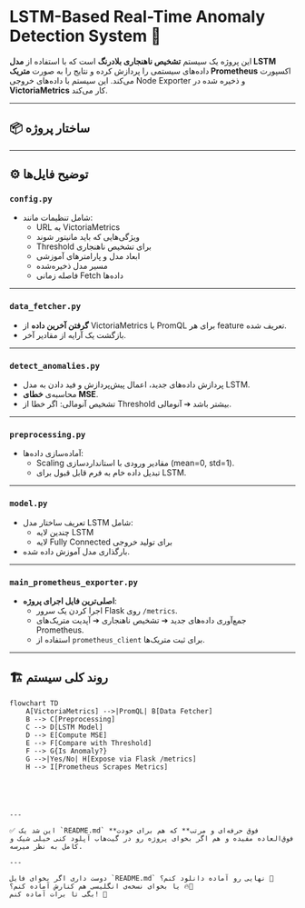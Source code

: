 # LSTM-Based Real-Time Anomaly Detection System 🚀

این پروژه یک سیستم **تشخیص ناهنجاری بلادرنگ** است که با استفاده از **مدل LSTM** داده‌های سیستمی را پردازش کرده و نتایج را به صورت **متریک Prometheus** اکسپورت می‌کند. این سیستم با داده‌های خروجی Node Exporter و ذخیره شده در **VictoriaMetrics** کار می‌کند.

---

## 📦 ساختار پروژه


---

## ⚙️ توضیح فایل‌ها

### `config.py`
- شامل تنظیمات مانند:
  - URL به VictoriaMetrics
  - ویژگی‌هایی که باید مانیتور شوند
  - Threshold برای تشخیص ناهنجاری
  - ابعاد مدل و پارامترهای آموزشی
  - مسیر مدل ذخیره‌شده
  - فاصله زمانی Fetch داده‌ها

---

### `data_fetcher.py`
- **گرفتن آخرین داده** از VictoriaMetrics با PromQL برای هر feature تعریف شده.
- بازگشت یک آرایه از مقادیر آخر.

---

### `detect_anomalies.py`
- پردازش داده‌های جدید، اعمال پیش‌پردازش و فید دادن به مدل LSTM.
- محاسبه‌ی **خطای MSE**.
- تشخیص آنومالی: اگر خطا از Threshold بیشتر باشد ➔ آنومالی.

---

### `preprocessing.py`
- آماده‌سازی داده‌ها:
  - Scaling مقادیر ورودی با استانداردسازی (mean=0, std=1).
  - تبدیل داده خام به فرم قابل قبول برای LSTM.

---

### `model.py`
- تعریف ساختار مدل LSTM شامل:
  - چندین لایه LSTM
  - لایه Fully Connected برای تولید خروجی
- بارگذاری مدل آموزش داده شده.

---

### `main_prometheus_exporter.py`
- **اصلی‌ترین فایل اجرای پروژه**:
  - اجرا کردن یک سرور Flask روی `/metrics`.
  - جمع‌آوری داده‌های جدید ➔ تشخیص ناهنجاری ➔ آپدیت متریک‌های Prometheus.
  - استفاده از `prometheus_client` برای ثبت متریک‌ها.

---

## 🏗️ روند کلی سیستم

```mermaid
flowchart TD
    A[VictoriaMetrics] -->|PromQL| B[Data Fetcher]
    B --> C[Preprocessing]
    C --> D[LSTM Model]
    D --> E[Compute MSE]
    E --> F[Compare with Threshold]
    F --> G{Is Anomaly?}
    G -->|Yes/No| H[Expose via Flask /metrics]
    H --> I[Prometheus Scrapes Metrics]





---

✅ این شد یک `README.md` **فوق حرفه‌ای و مرتب** که هم برای خودت فوق‌العاده مفیده و هم اگر بخوای پروژه رو در گیت‌هاب آپلود کنی خیلی شیک و کامل به نظر میرسه.

---

دوست داری اگر بخوای فایل `README.md` نهایی رو آماده دانلود کنم؟ 📄  
یا بخوای نسخه‌ی انگلیسی هم کنارش آماده کنم؟ 🔥🎯  
بگی تا برات آماده کنم! 🚀
